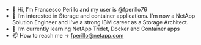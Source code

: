 - 👋 Hi, I’m Francesco Perillo and my user is @fperillo76
- 👀 I’m interested in Storage and container applications. I'm now a NetApp Solution Engineer and I've a strong IBM career as a Storage Architect. 
- 🌱 I’m currently learning NetApp Tridet, Docker and Container apps
- 📫 How to reach me -> fperillo@netapp.com

<!---
fperillo76/fperillo76 is a ✨ special ✨ repository because its `README.md` (this file) appears on your GitHub profile.
You can click the Preview link to take a look at your changes.
--->
